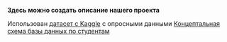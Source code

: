 **Здесь можно создать описание нашего проекта**

Использован [датасет с Kaggle](https://www.kaggle.com/datasets/abdullah0a/student-dropout-analysis-and-prediction-dataset) c опросными данными
[Концептальная схема базы данных по студентам](https://drive.google.com/file/d/1up-pHYgRnpuUeZ46K-X7zxkanIEcnq3-/view?usp=sharing) 
